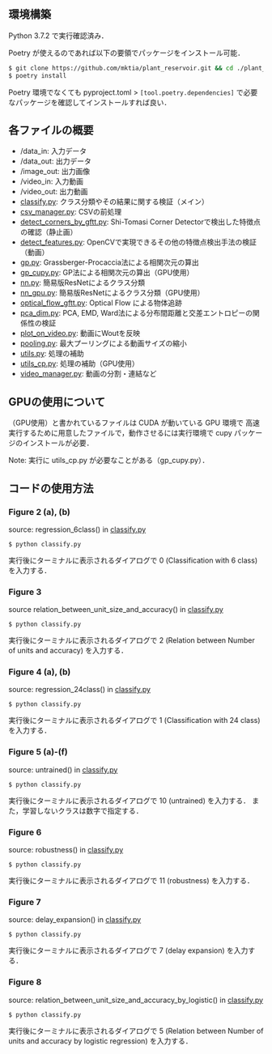 ## 環境構築

Python 3.7.2 で実行確認済み．

Poetry が使えるのであれば以下の要領でパッケージをインストール可能．

```zsh
$ git clone https://github.com/mktia/plant_reservoir.git && cd ./plant_reservoir
$ poetry install
```

Poetry 環境でなくても pyproject.toml > `[tool.poetry.dependencies]` で必要なパッケージを確認してインストールすれば良い．

## 各ファイルの概要

- /data_in: 入力データ
- /data_out: 出力データ
- /image_out: 出力画像
- /video_in: 入力動画
- /video_out: 出力動画
- [classify.py](classify.py): クラス分類やその結果に関する検証（メイン）
- [csv_manager.py](csv_manager.py): CSVの前処理
- [detect_corners_by_gftt.py](detect_corners_by_gftt.py): Shi-Tomasi Corner Detectorで検出した特徴点の確認（静止画）
- [detect_features.py](detect_features.py): OpenCVで実現できるその他の特徴点検出手法の検証（動画）
- [gp.py](gp.py): Grassberger-Procaccia法による相関次元の算出
- [gp_cupy.py](gp_cupy.py): GP法による相関次元の算出（GPU使用）
- [nn.py](nn.py): 簡易版ResNetによるクラス分類
- [nn_gpu.py](nn_gpu.py): 簡易版ResNetによるクラス分類（GPU使用）
- [optical_flow_gftt.py](optical_flow_gftt.py): Optical Flow による物体追跡
- [pca_dim.py](pca_dim.py): PCA, EMD, Ward法による分布間距離と交差エントロピーの関係性の検証
- [plot_on_video.py](plot_on_video.py): 動画にWoutを反映
- [pooling.py](pooling.py): 最大プーリングによる動画サイズの縮小
- [utils.py](utils.py): 処理の補助
- [utils_cp.py](utils_cp.py): 処理の補助（GPU使用）
- [video_manager.py](video_manager.py): 動画の分割・連結など

## GPUの使用について

（GPU使用）と書かれているファイルは CUDA が動いている GPU 環境で
高速実行するために用意したファイルで，動作させるには実行環境で cupy パッケージのインストールが必要．

Note: 実行に utils_cp.py が必要なことがある（gp_cupy.py）．

## コードの使用方法

### Figure 2 (a), (b)

source: regression_6class() in [classify.py](classify.py)

```
$ python classify.py
```

実行後にターミナルに表示されるダイアログで
0 (Classification with 6 class) を入力する．

### Figure 3

source relation_between_unit_size_and_accuracy() in [classify.py](classify.py)

```
$ python classify.py
```

実行後にターミナルに表示されるダイアログで
2 (Relation between Number of units and accuracy) を入力する．

### Figure 4 (a), (b)

source: regression_24class() in [classify.py](classify.py)

```
$ python classify.py
```

実行後にターミナルに表示されるダイアログで
1 (Classification with 24 class) を入力する．

### Figure 5 (a)-(f)

source: untrained() in [classify.py](classify.py)

```
$ python classify.py
```

実行後にターミナルに表示されるダイアログで
10 (untrained) を入力する．
また，学習しないクラスは数字で指定する．


### Figure 6

source: robustness() in [classify.py](classify.py)

```
$ python classify.py
```

実行後にターミナルに表示されるダイアログで
11 (robustness) を入力する．

### Figure 7

source: delay_expansion() in [classify.py](classify.py)

```
$ python classify.py
```

実行後にターミナルに表示されるダイアログで
7 (delay expansion) を入力する．

### Figure 8

source: relation_between_unit_size_and_accuracy_by_logistic() in [classify.py](classify.py)

```
$ python classify.py
```

実行後にターミナルに表示されるダイアログで
5 (Relation between Number of units and accuracy by logistic regression) を入力する．
